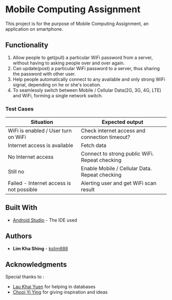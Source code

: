 # Mobile Computing Assignment
This project is for the purpose of Mobile Computing Assignment, an application on smartphone.

## Functionality
1. Allow people to get(pull) a particular WiFi password from a server, without having to asking people over and over again.
2. Can update(post) a particular WiFi password to a server, thus sharing the password with other user.
3. Help people automatically connect to any available and only strong WiFi signal, depending on he or she's location.
4. To seamlessly switch between Mobile / Cellular Data(2G, 3G, 4G, LTE) and WiFi, forming a single network switch.

### Test Cases
Situation | Expected output
------------ | -------------
WiFi is enabled / User turn on WiFi | Check internet access and connection timeout?
Internet access is available | Fetch data
No Internet access | Connect to strong public WiFi. Repeat checking
Still no | Enable Mobile / Cellular Data. Repeat checking
Failed - Internet access is not possible | Alerting user and get WiFi scan result

## Built With
* [Android Studio](https://developer.android.com/studio/index.html) - The IDE used

## Authors
* **Lim Kha Shing** - [kslim888](https://github.com/kslim888)

## Acknowledgments
Special thanks to :
* [Lau Khai Yuen](https://lkyyuen.com/) for helping in databases
* [Chooi Yi Ying](https://www.facebook.com/Yying.1008) for giving inspiration and ideas
